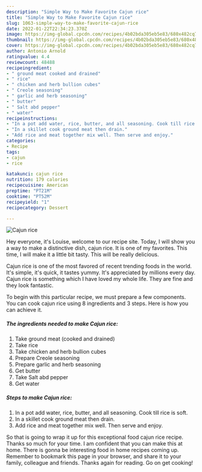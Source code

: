 ```yaml
---
description: "Simple Way to Make Favorite Cajun rice"
title: "Simple Way to Make Favorite Cajun rice"
slug: 1063-simple-way-to-make-favorite-cajun-rice
date: 2022-01-22T22:34:23.370Z
image: https://img-global.cpcdn.com/recipes/4b02bda305eb5e83/680x482cq70/cajun-rice-recipe-main-photo.jpg
thumbnail: https://img-global.cpcdn.com/recipes/4b02bda305eb5e83/680x482cq70/cajun-rice-recipe-main-photo.jpg
cover: https://img-global.cpcdn.com/recipes/4b02bda305eb5e83/680x482cq70/cajun-rice-recipe-main-photo.jpg
author: Antonio Arnold
ratingvalue: 4.4
reviewcount: 48488
recipeingredient:
- " ground meat cooked and drained"
- " rice"
- " chicken and herb bullion cubes"
- " Creole seasoning"
- " garlic and herb seasoning"
- " butter"
- " Salt abd pepper"
- " water"
recipeinstructions:
- "In a pot add water, rice, butter, and all seasoning. Cook till rice is soft."
- "In a skillet cook ground meat then drain."
- "Add rice and meat together mix well. Then serve and enjoy."
categories:
- Recipe
tags:
- cajun
- rice

katakunci: cajun rice 
nutrition: 179 calories
recipecuisine: American
preptime: "PT21M"
cooktime: "PT52M"
recipeyield: "1"
recipecategory: Dessert

---
```



![Cajun rice](https://img-global.cpcdn.com/recipes/4b02bda305eb5e83/680x482cq70/cajun-rice-recipe-main-photo.jpg)

Hey everyone, it's Louise, welcome to our recipe site. Today, I will show you a way to make a distinctive dish, cajun rice. It is one of my favorites. This time, I will make it a little bit tasty. This will be really delicious.



Cajun rice is one of the most favored of recent trending foods in the world. It's simple, it's quick, it tastes yummy. It's appreciated by millions every day. Cajun rice is something which I have loved my whole life. They are fine and they look fantastic.


To begin with this particular recipe, we must prepare a few components. You can cook cajun rice using 8 ingredients and 3 steps. Here is how you can achieve it.

<!--inarticleads1-->

##### The ingredients needed to make Cajun rice:

1. Take  ground meat (cooked and drained)
1. Take  rice
1. Take  chicken and herb bullion cubes
1. Prepare  Creole seasoning
1. Prepare  garlic and herb seasoning
1. Get  butter
1. Take  Salt abd pepper
1. Get  water




<!--inarticleads2-->

##### Steps to make Cajun rice:

1. In a pot add water, rice, butter, and all seasoning. Cook till rice is soft.
1. In a skillet cook ground meat then drain.
1. Add rice and meat together mix well. Then serve and enjoy.




So that is going to wrap it up for this exceptional food cajun rice recipe. Thanks so much for your time. I am confident that you can make this at home. There is gonna be interesting food in home recipes coming up. Remember to bookmark this page in your browser, and share it to your family, colleague and friends. Thanks again for reading. Go on get cooking!
